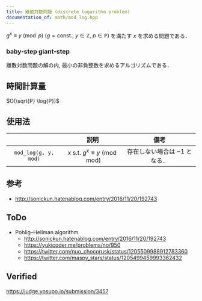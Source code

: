 ```yaml
---
title: 離散対数問題 (discrete logarithm problem)
documentation_of: math/mod_log.hpp
---
```


$g^x \equiv y \pmod{p} \ (g = \text{const.},\ y \in \mathbb{Z},\ p \in \mathbb{P})$ を満たす $x$ を求める問題である．


### baby-step giant-step

離散対数問題の解の内, 最小の非負整数を求めるアルゴリズムである．


## 時間計算量

$O(\sqrt{P} \log{P})$


## 使用法

||説明|備考|
|:--:|:--:|:--:|
|`mod_log(g, y, mod)`|$x \text{ s.t. } g^x \equiv y \pmod{\mathrm{mod}}$|存在しない場合は $-1$ となる．|


## 参考

- http://sonickun.hatenablog.com/entry/2016/11/20/192743


## ToDo

- Pohlig–Hellman algorithm
  - http://sonickun.hatenablog.com/entry/2016/11/20/192743
  - https://yukicoder.me/problems/no/950
  - https://twitter.com/nuo_chocorusk/status/1205509988912783360
  - https://twitter.com/maspy_stars/status/1205499459993362432


## Verified

https://judge.yosupo.jp/submission/3457
